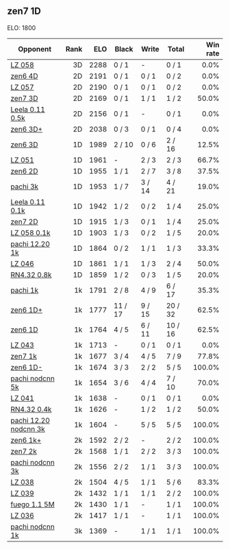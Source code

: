 ## zen7 1D ##

ELO: 1800

Opponent | Rank | ELO | Black | Write | Total | Win rate
---------|-----:|----:|-------|-------|-------|-------:
[LZ 058](LZ%20058.md) | 3D | 2288 | 0 / 1 | - | 0 / 1 | 0.0%
[zen6 4D](zen6%204D.md) | 2D | 2191 | 0 / 1 | 0 / 1 | 0 / 2 | 0.0%
[LZ 057](LZ%20057.md) | 2D | 2190 | 0 / 1 | 0 / 1 | 0 / 2 | 0.0%
[zen7 3D](zen7%203D.md) | 2D | 2169 | 0 / 1 | 1 / 1 | 1 / 2 | 50.0%
[Leela 0.11 0.5k](Leela%200.11%200.5k.md) | 2D | 2156 | 0 / 1 | - | 0 / 1 | 0.0%
[zen6 3D+](zen6%203D+.md) | 2D | 2038 | 0 / 3 | 0 / 1 | 0 / 4 | 0.0%
[zen6 3D](zen6%203D.md) | 1D | 1989 | 2 / 10 | 0 / 6 | 2 / 16 | 12.5%
[LZ 051](LZ%20051.md) | 1D | 1961 | - | 2 / 3 | 2 / 3 | 66.7%
[zen6 2D](zen6%202D.md) | 1D | 1955 | 1 / 1 | 2 / 7 | 3 / 8 | 37.5%
[pachi 3k](pachi%203k.md) | 1D | 1953 | 1 / 7 | 3 / 14 | 4 / 21 | 19.0%
[Leela 0.11 0.1k](Leela%200.11%200.1k.md) | 1D | 1942 | 1 / 2 | 0 / 2 | 1 / 4 | 25.0%
[zen7 2D](zen7%202D.md) | 1D | 1915 | 1 / 3 | 0 / 1 | 1 / 4 | 25.0%
[LZ 058 0.1k](LZ%20058%200.1k.md) | 1D | 1903 | 1 / 3 | 0 / 2 | 1 / 5 | 20.0%
[pachi 12.20 1k](pachi%2012.20%201k.md) | 1D | 1864 | 0 / 2 | 1 / 1 | 1 / 3 | 33.3%
[LZ 046](LZ%20046.md) | 1D | 1861 | 1 / 1 | 1 / 3 | 2 / 4 | 50.0%
[RN4.32 0.8k](RN4.32%200.8k.md) | 1D | 1859 | 1 / 2 | 0 / 3 | 1 / 5 | 20.0%
[pachi 1k](pachi%201k.md) | 1k | 1791 | 2 / 8 | 4 / 9 | 6 / 17 | 35.3%
[zen6 1D+](zen6%201D+.md) | 1k | 1777 | 11 / 17 | 9 / 15 | 20 / 32 | 62.5%
[zen6 1D](zen6%201D.md) | 1k | 1764 | 4 / 5 | 6 / 11 | 10 / 16 | 62.5%
[LZ 043](LZ%20043.md) | 1k | 1713 | - | 0 / 1 | 0 / 1 | 0.0%
[zen7 1k](zen7%201k.md) | 1k | 1677 | 3 / 4 | 4 / 5 | 7 / 9 | 77.8%
[zen6 1D-](zen6%201D-.md) | 1k | 1674 | 3 / 3 | 2 / 2 | 5 / 5 | 100.0%
[pachi nodcnn 5k](pachi%20nodcnn%205k.md) | 1k | 1654 | 3 / 6 | 4 / 4 | 7 / 10 | 70.0%
[LZ 041](LZ%20041.md) | 1k | 1638 | - | 0 / 1 | 0 / 1 | 0.0%
[RN4.32 0.4k](RN4.32%200.4k.md) | 1k | 1626 | - | 1 / 2 | 1 / 2 | 50.0%
[pachi 12.20 nodcnn 3k](pachi%2012.20%20nodcnn%203k.md) | 1k | 1604 | - | 5 / 5 | 5 / 5 | 100.0%
[zen6 1k+](zen6%201k+.md) | 2k | 1592 | 2 / 2 | - | 2 / 2 | 100.0%
[zen7 2k](zen7%202k.md) | 2k | 1568 | 1 / 1 | 2 / 2 | 3 / 3 | 100.0%
[pachi nodcnn 3k](pachi%20nodcnn%203k.md) | 2k | 1556 | 2 / 2 | 1 / 1 | 3 / 3 | 100.0%
[LZ 038](LZ%20038.md) | 2k | 1504 | 4 / 5 | 1 / 1 | 5 / 6 | 83.3%
[LZ 039](LZ%20039.md) | 2k | 1432 | 1 / 1 | 1 / 1 | 2 / 2 | 100.0%
[fuego 1.1 5M](fuego%201.1%205M.md) | 2k | 1430 | 1 / 1 | - | 1 / 1 | 100.0%
[LZ 036](LZ%20036.md) | 2k | 1417 | 1 / 1 | - | 1 / 1 | 100.0%
[pachi nodcnn 1k](pachi%20nodcnn%201k.md) | 3k | 1369 | - | 1 / 1 | 1 / 1 | 100.0%
